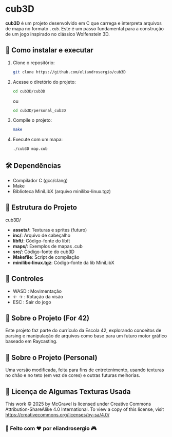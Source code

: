 # cub3D

**cub3D** é um projeto desenvolvido em C que carrega e interpreta arquivos de mapa no formato `.cub`. Este é um passo fundamental para a construção de um jogo inspirado no clássico Wolfenstein 3D.

## 🚀 Como instalar e executar

1. Clone o repositório:
   ```sh
   git clone https://github.com/eliandrosergio/cub3D
   ```

2. Acesse o diretório do projeto:
   ```sh
   cd cub3D/cub3D
   ```
   ou
   ```sh
   cd cub3D/personal_cub3D
   ```

3. Compile o projeto:
   ```sh
   make
   ```

4. Execute com um mapa:
   ```sh
   ./cub3D map.cub
   ```

## 🛠️ Dependências

- Compilador C (gcc/clang)
- Make
- Biblioteca MiniLibX (arquivo minilibx-linux.tgz)

## 📂 Estrutura do Projeto

cub3D/
- **assets/**: Texturas e sprites (futuro)
- **inc/**: Arquivo de cabeçalho
- **libft/**: Código-fonte do libft
- **maps/**: Exemplos de mapas .cub
- **src/**: Código-fonte do cub3D
- **Makefile**: Script de compilação
- **minilibx-linux.tgz**: Código-fonte da lib MiniLibX

## 👾 Controles

- WASD : Movimentação
- ← →  : Rotação da visão
- ESC  : Sair do jogo

## 📌 Sobre o Projeto (For 42)

Este projeto faz parte do currículo da Escola 42, explorando conceitos de parsing e manipulação de arquivos como base para um futuro motor gráfico baseado em Raycasting.

## 💙 Sobre o Projeto (Personal)

Uma versão modificada, feita para fins de entretenimento, usando texturas no chão e no teto (em vez de cores) e outras futuras melhorias.

## 📜 Licença de Algumas Texturas Usada

This work © 2025 by McGravel is licensed under Creative Commons Attribution-ShareAlike 4.0 International.
To view a copy of this license, visit https://creativecommons.org/licenses/by-sa/4.0/

### 🚀 Feito com ❤️ por **eliandrosergio** 🎮
